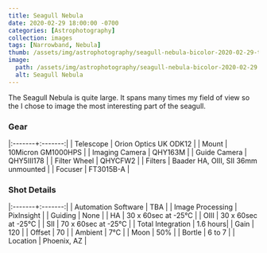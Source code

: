 ```yaml
---
title: Seagull Nebula
date: 2020-02-29 18:00:00 -0700
categories: [Astrophotography]
collection: images
tags: [Narrowband, Nebula]
thumb: /assets/img/astrophotography/seagull-nebula-bicolor-2020-02-29-teaser.jpg
image:
  path: /assets/img/astrophotography/seagull-nebula-bicolor-2020-02-29.jpg
  alt: Seagull Nebula
---
```


The Seagull Nebula is quite large. It spans many times my field of view so the I chose to image the most interesting part of the seagull.

### Gear

|:-------+:-------:|
| Telescope | Orion Optics UK ODK12 |
| Mount | 10Micron GM1000HPS |
| Imaging Camera | QHY163M |
| Guide Camera | QHY5III178 |
| Filter Wheel | QHYCFW2 |
| Filters | Baader HA, OIII, SII 36mm unmounted |
| Focuser | FT3015B-A |

### Shot Details

|:-------+:-------:|
| Automation Software | TBA |
| Image Processing | PixInsight |
| Guiding | None |
| HA | 30 x 60sec at -25&deg;C |
| OIII | 30 x 60sec at -25&deg;C |
| SII | 70 x 60sec at -25&deg;C |
| Total Integration | 1.6 hours|
| Gain | 120 |
| Offset | 70 |
| Ambient | 7&deg;C |
| Moon | 50% |
| Bortle | 6 to 7 |
| Location | Phoenix, AZ |
